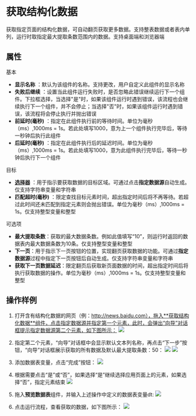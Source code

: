 # 获取结构化数据

获取指定页面的结构化数据，可自动翻页获取更多数据。支持整表数据或者表内单列，运行时取指定最大提取条数范围内的数据。支持桌面端和浏览器端


## 属性
基本
- **显示名称** ：默认为该组件的名称。支持更改，用户自定义此组件的显示名称
- **失败后继续** ：设置当此组件运行失败时，是否忽略此错误继续运行下一个组件。下拉框选择，当选择"是"时，如果该组件运行时遇到错误，该流程也会继续执行下一个组件，并不会停止；当选择"否"时，如果该组件运行时遇到错误，该流程将会停止执行并抛出错误
- **前延时(毫秒)** ：指定在此组件执行前的等待时间。单位为毫秒（ms）,1000ms = 1s。若此处填写1000，意为上一个组件执行完毕后，等待一秒钟后执行此组件
- **后延时(毫秒)** ：指定在此组件执行后的延迟时间。单位为毫秒（ms）,1000ms = 1s。若此处填写1000，意为此组件执行完毕后，等待一秒钟后执行下一个组件

目标
- **[选择器](../Appendix/Selector.md?_v=v2020.4)** ：用于指示要获取数据的目标区域。可通过点击**指定数据源**自动生成。仅支持字符串变量和字符串
- **匹配超时(毫秒)** ：限定查找目标元素时间，超出指定时间后将不再等待。若超过此时间还未匹配到指定元素则会抛出错误。单位为毫秒（ms）,1000ms = 1s。仅支持整型变量和整型


可选项
- **最大提取条数**：获取的最大数据条数。例如此值填写“10”，则运行时返回的数据表内最大数据条数为10条。仅支持整型变量和整型
- **下一页**：用于指示下一页按钮的位置，实现翻页获取数据的功能。可通过**指定数据源**过程中指定下一页按钮后自动生成。仅支持字符串变量和字符串
- **获取下一页数据延迟**：限定翻页后获取新页面数据的时间，超出指定时间后将执行获取数据的操作。单位为毫秒（ms）,1000ms = 1s。仅支持整型变量和整型

## 操作样例
1. 打开含有结构化数据的网页（例：http://news.baidu.com），拖入**获取结构化数据**组件，点击指定数据源并指定第一个元素，此时，会弹出“向导”对话框提示指定数据源第二个元素，如下图所示：
![](https://docimages.blob.core.chinacloudapi.cn/images/Activities/extractStructureData-1.png)
2. 指定第二个元素，“向导”对话框中会显示默认文本列名称，再点击“下一步”按钮，“向导”对话框展示获取的所有数据及默认最大提取条数：50：
![](https://docimages.blob.core.chinacloudapi.cn/images/Activities/extractStructureData-2.png)
![](https://docimages.blob.core.chinacloudapi.cn/images/Activities/extractStructureData-3.png)
3. 添加数据表变量，点击“完成”按钮：
![](https://docimages.blob.core.chinacloudapi.cn/images/Activities/extractStructureData-4.png)

4. 根据需要点击“是”或“否”，如果选择“是”继续选择应用页面上的元素，如果选择“否”，指定元素结束
![](https://docimages.blob.core.chinacloudapi.cn/images/Activities/extractStructureData-5.png)

5. 拖入**预览数据表**组件，并输入上述操作中定义的数据表变量dt:
![](https://docimages.blob.core.chinacloudapi.cn/images/Activities/extractStructureData-6.png)

6. 点击运行流程，查看获取的数据，如下图所示：
![](https://docimages.blob.core.chinacloudapi.cn/images/Activities/extractStructureData-7.png)



